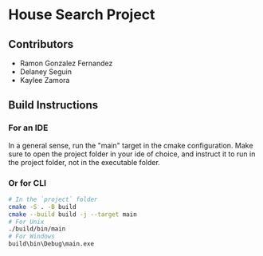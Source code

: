 # House Search Project

## Contributors
- Ramon Gonzalez Fernandez
- Delaney Seguin
- Kaylee Zamora

## Build Instructions

### For an IDE
In a general sense, run the "main" target in the cmake configuration. Make sure to open the project folder in your ide of choice, and instruct it to run in the project folder, not in the executable folder.

### Or for CLI
```sh
# In the `project` folder
cmake -S . -B build
cmake --build build -j --target main
# For Unix
./build/bin/main
# For Windows
build\bin\Debug\main.exe
```

